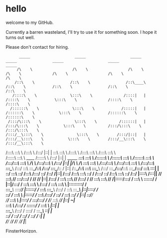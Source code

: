 # hello
welcome to my GitHub.

Currently a barren wasteland, I'll try to use it for something soon.
I hope it turns out well.

Please don't contact for hiring.


          _____                    _____                    _____                    _____                _____                    _____                    _____          
         /\    \                  /\    \                  /\    \                  /\    \              /\    \                  /\    \                  /\    \         
        /::\    \                /::\    \                /::\____\                /::\    \            /::\    \                /::\    \                /::\    \        
       /::::\    \               \:::\    \              /::::|   |               /::::\    \           \:::\    \              /::::\    \              /::::\    \       
      /::::::\    \               \:::\    \            /:::::|   |              /::::::\    \           \:::\    \            /::::::\    \            /::::::\    \      
     /:::/\:::\    \               \:::\    \          /::::::|   |             /:::/\:::\    \           \:::\    \          /:::/\:::\    \          /:::/\:::\    \     
    /:::/__\:::\    \               \:::\    \        /:::/|::|   |            /:::/__\:::\    \           \:::\    \        /:::/__\:::\    \        /:::/__\:::\    \    
   /::::\   \:::\    \              /::::\    \      /:::/ |::|   |            \:::\   \:::\    \          /::::\    \      /::::\   \:::\    \      /::::\   \:::\    \   
  /::::::\   \:::\    \    ____    /::::::\    \    /:::/  |::|   | _____    ___\:::\   \:::\    \        /::::::\    \    /::::::\   \:::\    \    /::::::\   \:::\    \  
 /:::/\:::\   \:::\    \  /\   \  /:::/\:::\    \  /:::/   |::|   |/\    \  /\   \:::\   \:::\    \      /:::/\:::\    \  /:::/\:::\   \:::\    \  /:::/\:::\   \:::\____\ 
/:::/  \:::\   \:::\____\/::\   \/:::/  \:::\____\/:: /    |::|   /::\____\/::\   \:::\   \:::\____\    /:::/  \:::\____\/:::/__\:::\   \:::\____\/:::/  \:::\   \:::|    |
\::/    \:::\   \::/    /\:::\  /:::/    \::/    /\::/    /|::|  /:::/    /\:::\   \:::\   \::/    /   /:::/    \::/    /\:::\   \:::\   \::/    /\::/   |::::\  /:::|____|
 \/____/ \:::\   \/____/  \:::\/:::/    / \/____/  \/____/ |::| /:::/    /  \:::\   \:::\   \/____/   /:::/    / \/____/  \:::\   \:::\   \/____/  \/____|:::::\/:::/    / 
          \:::\    \       \::::::/    /                   |::|/:::/    /    \:::\   \:::\    \      /:::/    /            \:::\   \:::\    \            |:::::::::/    /  
           \:::\____\       \::::/____/                    |::::::/    /      \:::\   \:::\____\    /:::/    /              \:::\   \:::\____\           |::|\::::/    /   
            \::/    /        \:::\    \                    |:::::/    /        \:::\  /:::/    /    \::/    /                \:::\   \::/    /           |::| \::/____/    
             \/____/          \:::\    \                   |::::/    /          \:::\/:::/    /      \/____/                  \:::\   \/____/            |::|  ~|          
                               \:::\    \                  /:::/    /            \::::::/    /                                 \:::\    \                |::|   |          
                                \:::\____\                /:::/    /              \::::/    /                                   \:::\____\               \::|   |          
                                 \::/    /                \::/    /                \::/    /                                     \::/    /                \:|   |          
                                  \/____/                  \/____/                  \/____/                                       \/____/                  \|___|          
                                                                                                                                                                           

FinsterHorizon.
